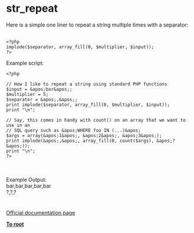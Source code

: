 # str_repeat



Here is a simple one liner to repeat a string multiple times with a separator:<br><br>

```
<?php
implode($separator, array_fill(0, $multiplier, $input));
?>
```


Example script:


```
<?php

// How I like to repeat a string using standard PHP functions
$input = &apos;bar&apos;;
$multiplier = 5;
$separator = &apos;,&apos;;
print implode($separator, array_fill(0, $multiplier, $input));
print "\n";

// Say, this comes in handy with count() on an array that we want to use in an
// SQL query such as &apos;WHERE foo IN (...)&apos;
$args = array(&apos;1&apos;, &apos;2&apos;, &apos;3&apos;);
print implode(&apos;,&apos;, array_fill(0, count($args), &apos;?&apos;));
print "\n";
?>
```
<br><br>Example Output:<br>bar,bar,bar,bar,bar<br>?,?,?  

#

[Official documentation page](https://www.php.net/manual/en/function.str-repeat.php)

**[To root](/README.md)**